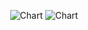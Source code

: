 <div align="center">

![Chart](https://btc-price-widget.vercel.app/api/charts)
![Chart](https://btc-price-widget.vercel.app/api/charts?coin=eth)

</div>
